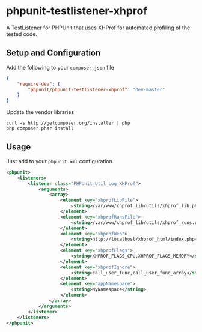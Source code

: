 phpunit-testlistener-xhprof
===========================

A TestListener for PHPUnit that uses XHProf for automated profiling of the tested code.

Setup and Configuration
-----------------------
Add the following to your `composer.json` file
```json
{
    "require-dev": {
        "phpunit/phpunit-testlistener-xhprof": "dev-master"
    }
}
```

Update the vendor libraries

    curl -s http://getcomposer.org/installer | php
    php composer.phar install

Usage
-----
Just add to your `phpunit.xml` configuration
```xml
<phpunit>
    <listeners>
        <listener class="PHPUnit_Util_Log_XHProf">
            <arguments>
                <array>
                    <element key="xhprofLibFile">
                        <string>/var/www/xhprof_lib/utils/xhprof_lib.php</string>
                    </element>
                    <element key="xhprofRunsFile">
                        <string>/var/www/xhprof_lib/utils/xhprof_runs.php</string>
                    </element>
                    <element key="xhprofWeb">
                        <string>http://localhost/xhprof_html/index.php</string>
                    </element>
                    <element key="xhprofFlags">
                        <string>XHPROF_FLAGS_CPU,XHPROF_FLAGS_MEMORY</string>
                    </element>
                    <element key="xhprofIgnore">
                        <string>call_user_func,call_user_func_array</string>
                    </element>
                    <element key="appNamespace">
                        <string>MyNamespace</string>
                    </element>
                </array>
            </arguments>
        </listener>
    </listeners>
</phpunit>
```
